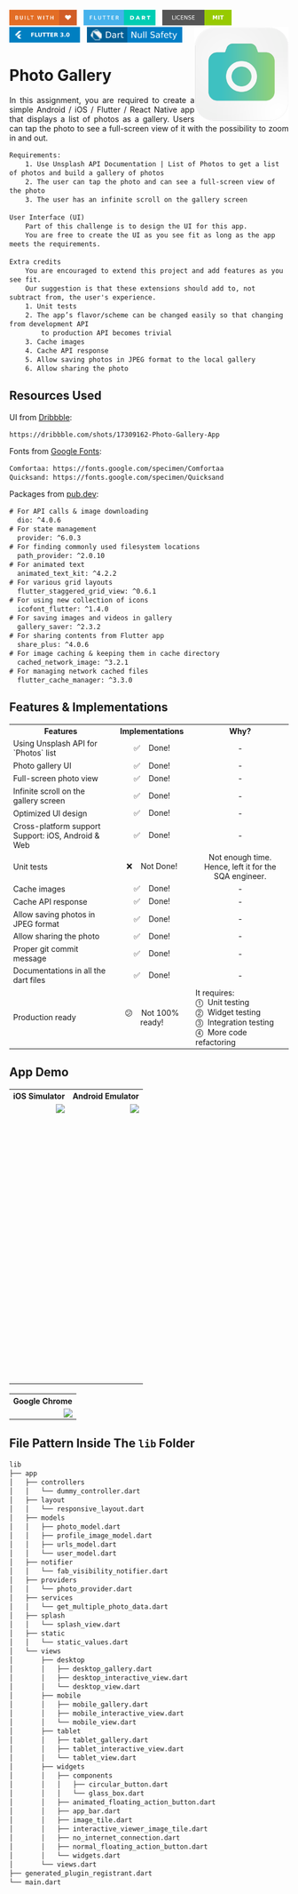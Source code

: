 <img src="screenshots/badges/built-with-love.svg" height="28px"/>&nbsp;&nbsp;
<img src="screenshots/badges/flutter-dart.svg" height="28px" />&nbsp;&nbsp;
<a href="https://choosealicense.com/licenses/mit/" target="_blank"><img src="screenshots/badges/license-MIT.svg" height="28px" /></a>&nbsp;&nbsp;
<img src="screenshots/badges/Flutter-3.svg" height="28px" />&nbsp;&nbsp;
<img src="screenshots/badges/dart-null_safety-blue.svg" height="28px"/>
<img align="right" src="screenshots/store_icons/playstore_new.png" height="170"></img>

# Photo Gallery

<p align="justify" > 
In this assignment, you are required to create a simple Android / iOS / Flutter / React Native app that displays a list of photos as a gallery. Users can tap the photo to see a full-screen view of it with the possibility to zoom in and out.
</p>

```
Requirements:
    1. Use Unsplash API Documentation | List of Photos to get a list of photos and build a gallery of photos
    2. The user can tap the photo and can see a full-screen view of the photo
    3. The user has an infinite scroll on the gallery screen

User Interface (UI)
    Part of this challenge is to design the UI for this app.
    You are free to create the UI as you see fit as long as the app meets the requirements.

Extra credits
    You are encouraged to extend this project and add features as you see fit.
    Our suggestion is that these extensions should add to, not subtract from, the user's experience.
    1. Unit tests
    2. The app’s flavor/scheme can be changed easily so that changing from development API
        to production API becomes trivial
    3. Cache images
    4. Cache API response
    5. Allow saving photos in JPEG format to the local gallery
    6. Allow sharing the photo
```

## Resources Used

UI from [Dribbble](https://dribbble.com):

```
https://dribbble.com/shots/17309162-Photo-Gallery-App
```

Fonts from [Google Fonts](https://fonts.google.com):

```
Comfortaa: https://fonts.google.com/specimen/Comfortaa
Quicksand: https://fonts.google.com/specimen/Quicksand
```

Packages from [pub.dev](https://pub.dev/):

```
# For API calls & image downloading
  dio: ^4.0.6
# For state management
  provider: ^6.0.3
# For finding commonly used filesystem locations
  path_provider: ^2.0.10
# For animated text
  animated_text_kit: ^4.2.2
# For various grid layouts
  flutter_staggered_grid_view: ^0.6.1
# For using new collection of icons
  icofont_flutter: ^1.4.0
# For saving images and videos in gallery
  gallery_saver: ^2.3.2
# For sharing contents from Flutter app
  share_plus: ^4.0.6
# For image caching & keeping them in cache directory
  cached_network_image: ^3.2.1
# For managing network cached files
  flutter_cache_manager: ^3.3.0
```

## Features & Implementations

<table align="center" style="margin: 0px auto;">
  <tr>
    <th align="center">Features</th>
    <th align="center">Implementations</th>
    <th align="center">Why?</th>
  </tr>
  <tr>
    <td>Using Unsplash API for `Photos` list</td>
    <td align="center">✅ &nbsp;&nbsp; Done!</td>
    <td align="center">-</td>
  </tr>
  <tr>
    <td>Photo gallery UI</td>
    <td align="center">✅ &nbsp;&nbsp; Done!</td>
    <td align="center">-</td>
  </tr>
  <tr>
    <td>Full-screen photo view</td>
    <td align="center">✅ &nbsp;&nbsp; Done!</td>
    <td align="center">-</td>
  </tr>
  <tr>
    <td>Infinite scroll on the gallery screen</td>
    <td align="center">✅ &nbsp;&nbsp; Done!</td>
    <td align="center">-</td>
  </tr>
  <tr>
    <td>Optimized UI design</td>
    <td align="center">✅ &nbsp;&nbsp; Done!</td>
    <td align="center">-</td>
  </tr>
  <tr>
    <td>Cross-platform support<br>Support: iOS, Android & Web</td>
    <td align="center">✅ &nbsp;&nbsp; Done!</td>
    <td align="center">-</td>
  </tr>
  <tr>
    <td>Unit tests</td>
    <td align="center">❌ &nbsp;&nbsp; Not Done!</td>
    <td align="center">Not enough time.<br>Hence, left it for the SQA engineer.</td>
  </tr>
  <tr>
    <td>Cache images</td>
    <td align="center">✅ &nbsp;&nbsp; Done!</td>
    <td align="center">-</td>
  </tr>
  <tr>
    <td>Cache API response</td>
    <td align="center">✅ &nbsp;&nbsp; Done!</td>
    <td align="center">-</td>
  </tr>
  <tr>
    <td>Allow saving photos in JPEG format</td>
    <td align="center">✅ &nbsp;&nbsp; Done!</td>
    <td align="center">-</td>
  </tr>
  <tr>
    <td>Allow sharing the photo</td>
    <td align="center">✅ &nbsp;&nbsp; Done!</td>
    <td align="center">-</td>
  </tr>
  <tr>
    <td>Proper git commit message</td>
    <td align="center">✅ &nbsp;&nbsp; Done!</td>
    <td align="center">-</td>
  </tr>
  <tr>
    <td>Documentations in all the dart files</td>
    <td align="center">✅ &nbsp;&nbsp; Done!</td>
    <td align="center">-</td>
  </tr>
  <tr>
    <td>Production ready</td>
    <td align="center">😕 &nbsp;&nbsp; Not 100% ready!</td>
    <td>
    It requires:<br>
    ⓵&nbsp;&nbsp;Unit testing<br>
    ⓶&nbsp;&nbsp;Widget testing<br>
    ⓷&nbsp;&nbsp;Integration testing<br>
    ⓸&nbsp;&nbsp;More code refactoring</td>
  </tr>
</table>



## App Demo
<table align="center" style="margin: 0px auto;">
  <tr>
    <th>iOS Simulator</th>
    <th>Android Emulator</th>
  </tr>
  <tr>
    <td><img align="right" src="screenshots/gifs/lightMode.gif" height="500"></img></td>
    <td><img align="right" src="screenshots/gifs/darkMode.gif" height="500"></img></td>
  </tr>
  </table>
  <br>
<table align="center" style="margin: 0px auto;">
  <tr>
    <th>Google Chrome</th>
  </tr>
  <tr>
    <td><img align="right" src="screenshots/gifs/google_chrome.gif"></img></td>
  </tr>
  </table>

## File Pattern Inside The `lib` Folder

```
lib
├── app
│   ├── controllers
│   │   └── dummy_controller.dart
│   ├── layout
│   │   └── responsive_layout.dart
│   ├── models
│   │   ├── photo_model.dart
│   │   ├── profile_image_model.dart
│   │   ├── urls_model.dart
│   │   └── user_model.dart
│   ├── notifier
│   │   └── fab_visibility_notifier.dart
│   ├── providers
│   │   └── photo_provider.dart
│   ├── services
│   │   └── get_multiple_photo_data.dart
│   ├── splash
│   │   └── splash_view.dart
│   ├── static
│   │   └── static_values.dart
│   └── views
│       ├── desktop
│       │   ├── desktop_gallery.dart
│       │   ├── desktop_interactive_view.dart
│       │   └── desktop_view.dart
│       ├── mobile
│       │   ├── mobile_gallery.dart
│       │   ├── mobile_interactive_view.dart
│       │   └── mobile_view.dart
│       ├── tablet
│       │   ├── tablet_gallery.dart
│       │   ├── tablet_interactive_view.dart
│       │   └── tablet_view.dart
│       ├── widgets
│       │   ├── components
│       │   │   ├── circular_button.dart
│       │   │   └── glass_box.dart
│       │   ├── animated_floating_action_button.dart
│       │   ├── app_bar.dart
│       │   ├── image_tile.dart
│       │   ├── interactive_viewer_image_tile.dart
│       │   ├── no_internet_connection.dart
│       │   ├── normal_floating_action_button.dart
│       │   └── widgets.dart
│       └── views.dart
├── generated_plugin_registrant.dart
└── main.dart
```
